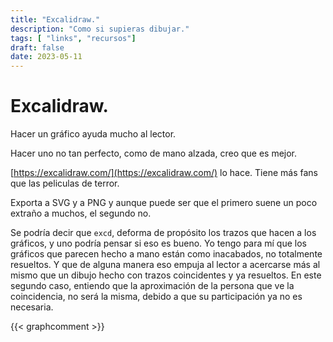 ```yaml
---
title: "Excalidraw."
description: "Como si supieras dibujar."
tags: [ "links", "recursos"]
draft: false
date: 2023-05-11
---
```


 # Excalidraw.

Hacer un gráfico ayuda mucho al lector.

Hacer uno no tan perfecto, como de mano alzada, creo que es mejor.

[https://excalidraw.com/](https://excalidraw.com/) lo hace. Tiene más fans que las peliculas de terror.

Exporta a SVG  y a PNG y aunque puede ser que el primero suene un poco extraño a muchos, el segundo no.

Se podría decir que ```excd```,  deforma de propósito  los trazos que hacen a  los gráficos,  y uno podría pensar si eso es bueno.  Yo tengo para mí  que  los gráficos  que parecen hecho a mano  están como inacabados,  no totalmente resueltos. Y que de alguna manera eso empuja al lector  a acercarse más  al mismo  que un  dibujo hecho con trazos coincidentes  y ya resueltos.  En este segundo caso,  entiendo que la aproximación de la persona que ve la coincidencia, no será la misma, debido a que  su participación  ya no es necesaria. 

{{< graphcomment >}}